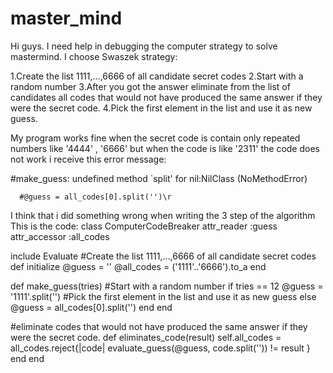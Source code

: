 # master_mind

Hi guys. I need help in debugging the computer strategy to solve mastermind. I choose Swaszek strategy:

1.Create the list 1111,...,6666 of all candidate secret codes
2.Start with a random number
3.After you got the answer eliminate from the list of candidates all codes that would not have produced the same answer if they were the secret code.
4.Pick the first element in the list and use it as new guess.

My program works fine when the secret code is contain only repeated numbers like '4444' , '6666'
but when the code is like '2311' the code does not work i receive this error message:

#make_guess: undefined method `split' for nil:NilClass (NoMethodError)

      #@guess = all_codes[0].split('')\r

I think that i did something wrong when writing the 3 step of the algorithm
This is the code: 
class ComputerCodeBreaker
  attr_reader :guess 
  attr_accessor :all_codes

  include Evaluate
  #Create the list 1111,...,6666 of all candidate secret codes
  def initialize
    @guess = ''
    @all_codes = ('1111'..'6666').to_a
  end

  def make_guess(tries)
    #Start with a random number
    if tries == 12
      @guess = '1111'.split('')
    #Pick the first element in the list and use it as new guess
    else  
      @guess = all_codes[0].split('')
    end
  end
  
  #eliminate codes that would not have produced the same answer if they were the secret code.
  def eliminates_code(result)
    self.all_codes = all_codes.reject{|code| evaluate_guess(@guess, code.split('')) != result }
  end
end

